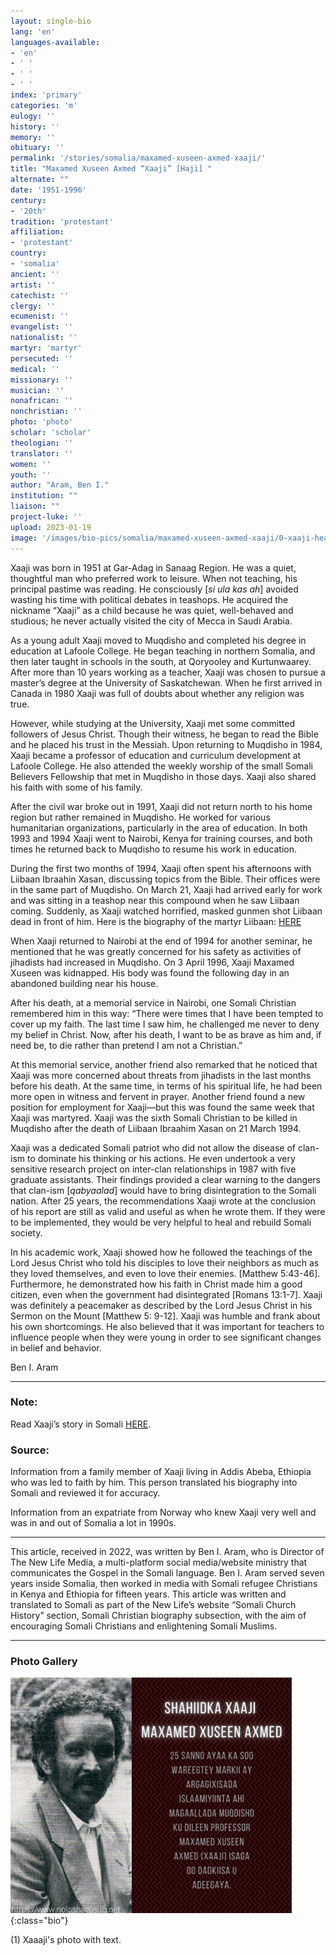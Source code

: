 ```yaml
---
layout: single-bio
lang: 'en'
languages-available:
- 'en'
- ' '
- ' '
- ' '
index: 'primary'
categories: 'm'
eulogy: ''
history: ''
memory: ''
obituary: ''
permalink: '/stories/somalia/maxamed-xuseen-axmed-xaaji/'
title: "Maxamed Xuseen Axmed “Xaaji” [Haji] "
alternate: ""
date: '1951-1996'
century:
- '20th'
tradition: 'protestant'
affiliation:
- 'protestant'
country:
- 'somalia'
ancient: ''
artist: ''
catechist: ''
clergy: ''
ecumenist: ''
evangelist: ''
nationalist: ''
martyr: 'martyr'
persecuted: ''
medical: ''
missionary: ''
musician: ''
nonafrican: ''
nonchristian: ''
photo: 'photo'
scholar: 'scholar'
theologian: ''
translator: ''
women: ''
youth: ''
author: "Aram, Ben I."
institution: ""
liaison: ""
project-luke: ''
upload: 2023-01-19
image: '/images/bio-pics/somalia/maxamed-xuseen-axmed-xaaji/0-xaaji-head.jpg'
---
```


Xaaji was born in 1951 at Gar-Adag in Sanaag Region. He was a quiet, thoughtful man who preferred work to leisure. When not teaching, his principal pastime was reading. He consciously [*si ula kas ah*] avoided wasting his time with political debates in teashops. He acquired the nickname “Xaaji” as a child because he was quiet, well-behaved and studious; he never actually visited the city of Mecca in Saudi Arabia.

As a young adult Xaaji moved to Muqdisho and completed his degree in education at Lafoole College. He began teaching in northern Somalia, and then later taught in schools in the south, at Qoryooley and Kurtunwaarey. After more than 10 years working as a teacher, Xaaji was chosen to pursue a master’s degree at the University of Saskatchewan. When he first arrived in Canada in 1980 Xaaji was full of doubts about whether any religion was true.

However, while studying at the University, Xaaji met some committed followers of Jesus Christ. Though their witness, he began to read the Bible and he placed his trust in the Messiah. Upon returning to Muqdisho in 1984, Xaaji became a professor of education and curriculum development at Lafoole College. He also attended the weekly worship of the small Somali Believers Fellowship that met in Muqdisho in those days. Xaaji also shared his faith with some of his family.

After the civil war broke out in 1991, Xaaji did not return north to his home region but rather remained in Muqdisho. He worked for various humanitarian organizations, particularly in the area of education. In both 1993 and 1994 Xaaji went to Nairobi, Kenya for training courses, and both times he returned back to Muqdisho to resume his work in education.

During the first two months of 1994, Xaaji often spent his afternoons with Liibaan Ibraahin Xasan, discussing topics from the Bible. Their offices were in the same part of Muqdisho. On March 21, Xaaji had arrived early for work and was sitting in a teashop near this compound when he saw Liibaan coming. Suddenly, as Xaaji watched horrified, masked gunmen shot Liibaan dead in front of him. Here is the biography of the martyr Liibaan: [HERE](https://noloshacusub.com/qoraallo/taariikhda-kaniisadda-soomaalida/qiso-nololeedkii-soomaali-masiixiyiin-ah/shahiid-liibaan-ibraahim-xasan) 

When Xaaji returned to Nairobi at the end of 1994 for another seminar, he mentioned that he was greatly concerned for his safety as activities of jihadists had increased in Muqdisho. On 3 April 1996, Xaaji Maxamed Xuseen was kidnapped. His body was found the following day in an abandoned building near his house.

After his death, at a memorial service in Nairobi, one Somali Christian remembered him in this way: “There were times that I have been tempted to cover up my faith. The last time I saw him, he challenged me never to deny my belief in Christ. Now, after his death, I want to be as brave as him and, if need be, to die rather than pretend I am not a Christian.”

At this memorial service, another friend also remarked that he noticed that Xaaji was more concerned about threats from jihadists in the last months before his death. At the same time, in terms of his spiritual life, he had been more open in witness and fervent in prayer. Another friend found a new position for employment for Xaaji—but this was found the same week that Xaaji was martyred. Xaaji was the sixth Somali Christian to be killed in Muqdisho after the death of Liibaan Ibraahim Xasan on 21 March 1994.

Xaaji was a dedicated Somali patriot who did not allow the disease of clan-ism to dominate his thinking or his actions. He even undertook a very sensitive research project on inter-clan relationships in 1987 with five graduate assistants. Their findings provided a clear warning to the dangers that clan-ism [*qabyaalad*] would have to bring disintegration to the Somali nation. After 25 years, the recommendations Xaaji wrote at the conclusion of his report are still as valid and useful as when he wrote them. If they were to be implemented, they would be very helpful to heal and rebuild Somali society.

In his academic work, Xaaji showed how he followed the teachings of the Lord Jesus Christ who told his disciples to love their neighbors as much as they loved themselves, and even to love their enemies. [Matthew 5:43-46]. Furthermore, he demonstrated how his faith in Christ made him a good citizen, even when the government had disintegrated [Romans 13:1-7]. Xaaji was definitely a peacemaker as described by the Lord Jesus Christ in his Sermon on the Mount [Matthew 5: 9-12]. Xaaji was humble and frank about his own shortcomings. He also believed that it was important for teachers to influence people when they were young in order to see significant changes in belief and behavior.

Ben I. Aram

---
### Note: 
Read Xaaji’s story in Somali [HERE](https://noloshacusub.com/qoraallo/taariikhda-kaniisadda-soomaalida/qiso-nololeedkii-soomaali-masiixiyiin-ah/shahiid-maxamed-xuseen-axmed).

### Source:

Information from a family member of Xaaji living in Addis Abeba, Ethiopia who was led to faith by him. This person translated his biography into Somali and reviewed it for accuracy.

Information from an expatriate from Norway who knew Xaaji very well and was in and out of Somalia a lot in 1990s.

---

This article, received in 2022, was written by Ben I. Aram, who is Director of The New Life Media, a multi-platform social media/website ministry that communicates the Gospel in the Somali language. Ben I. Aram served seven years inside Somalia, then worked in media with Somali refugee Christians in Kenya and Ethiopia for fifteen years.  This article was written and translated to Somali as part of the New Life’s website “Somali Church History” section, Somali Christian biography subsection, with the aim of encouraging Somali Christians and enlightening Somali Muslims.

---


### Photo Gallery

![Maxamed Xuseen Axmed "Xaaji"](/images/bio-pics/somalia/maxamed-xuseen-axmed-xaaji/1-with-text.jpg){:class="bio"}

(1) Xaaaji's photo with text.